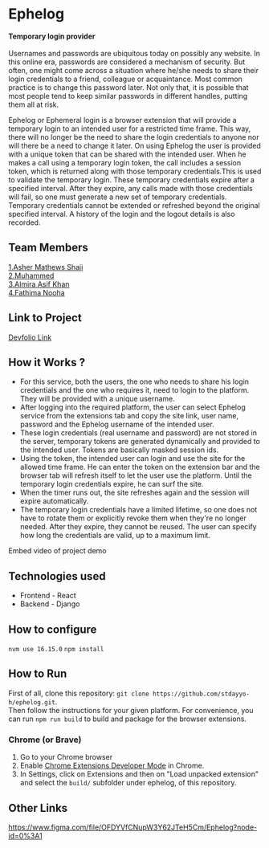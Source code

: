 
# Ephelog 
**Temporary login provider**<br><br>
Usernames and passwords are ubiquitous today on possibly any website. In this online era, passwords are considered a mechanism of security. But often, one might come across a situation where he/she needs to share their login credentials to a friend, colleague or acquaintance. Most common practice is to change this password later. Not only that, it is possible that most people tend to keep similar passwords in different handles, putting them all at risk. 

Ephelog or Ephemeral login is a browser extension that will provide a temporary login to an intended user for a restricted time frame. This way, there will no longer be the need to share the login credentials to anyone nor will there be a need to change it later. On using Ephelog the user is provided with a unique token that can be shared with the intended user. When he makes a call using a temporary login token, the call includes a session token, which is returned along with those temporary credentials.This is used to validate the temporary login.
These temporary credentials expire after a specified interval. After they expire, any calls made with those credentials will fail, so one must generate a new set of temporary credentials. Temporary credentials cannot be extended or refreshed beyond the original specified interval. A history of the login and the logout details is also recorded. 

## Team Members
[1.Asher Mathews Shaji](https://github.com/Asher-MS)   
[2.Muhammed](https://github.com/muhammed-mizaj)   
[3.Almira Asif Khan](https://github.com/AlmiraKhan)   
[4.Fathima Nooha](https://github.com/nooha01)   

## Link to Project
[Devfolio Link](https://devfolio.co/projects/ephelog-a1ec)

## How it Works ?
* For this service, both the users, the one who needs to share his login credentials and the one who requires it, need to login to the platform. They will be provided with a unique username.
* After logging into the required platform, the user can select Ephelog service from the extensions tab and copy the site link, user name, password and the Ephelog username of the intended user. 
* These login credentials (real username and password) are not stored in the server, temporary tokens are generated dynamically and provided to the intended user. Tokens are basically masked session ids.
* Using the token, the intended user can login and use the site for the allowed time frame. He can enter the token on the extension bar and the browser tab will refresh itself to let the user use the platform. Until the temporary login credentials expire, he can surf the site. 
* When the timer runs out, the site refreshes again and the session will expire automatically. 
* The temporary login credentials have a limited lifetime, so one does not have to rotate them or explicitly revoke them when they're no longer needed. After they expire, they cannot be reused. The user can specify how long the credentials are valid, up to a maximum limit.

Embed video of project demo

## Technologies used
* Frontend - React
* Backend - Django

## How to configure
`nvm use 16.15.0` `npm install`

## How to Run
First of all, clone this repository: `git clone https://github.com/stdayyo-h/ephelog.git`.<br>
Then follow the instructions for your given platform. For convenience, you can run `npm run build` to build and package for the browser extensions.

### Chrome (or Brave)

1. Go to your Chrome browser
2. Enable [Chrome Extensions Developer Mode](https://developer.chrome.com/extensions/faq#faq-dev-01) in Chrome.
3. In Settings, click on Extensions and then on "Load unpacked extension" and select the `build/` subfolder under ephelog, of this repository.

## Other Links
https://www.figma.com/file/OFDYVfCNupW3Y62JTeH5Cm/Ephelog?node-id=0%3A1
